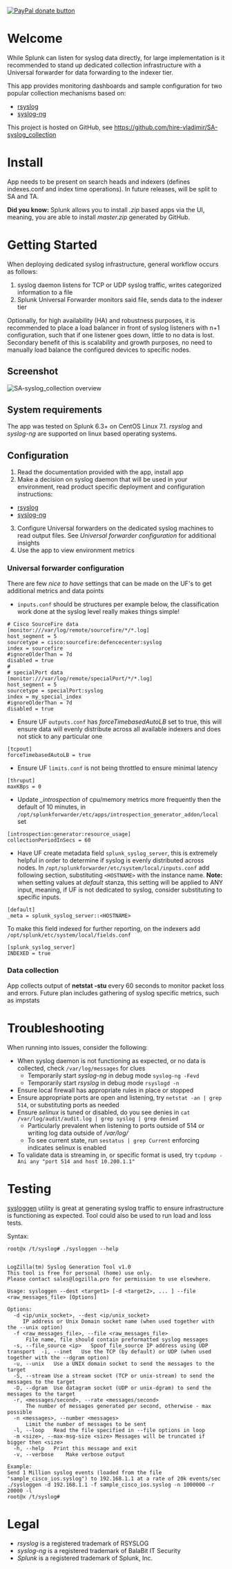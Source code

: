 [![PayPal donate button](https://img.shields.io/badge/paypal-donate-yellow.svg)](https://www.paypal.com/cgi-bin/webscr?cmd=_s-xclick&hosted_button_id=7HYTU6BWTGQPE "Donate once-off to this project using Paypal")

# Welcome
While Splunk can listen for syslog data directly, for large implementation is it recommended to stand up dedicated collection infrastructure with a Universal forwarder for data forwarding to the indexer tier.

This app provides monitoring dashboards and sample configuration for two popular collection mechanisms based on:

* [rsyslog](http://www.rsyslog.com/)
* [syslog-ng](https://www.balabit.com/network-security/syslog-ng)

This project is hosted on GitHub, see https://github.com/hire-vladimir/SA-syslog_collection

# Install
App needs to be present on search heads and indexers (defines indexes.conf and index time operations). In future releases, will be split to SA and TA.

**Did you know:** Splunk allows you to install *.zip* based apps via the UI, meaning, you are able to install *master.zip* generated by GitHub.

# Getting Started
When deploying dedicated syslog infrastructure, general workflow occurs as follows:

1. syslog daemon listens for TCP or UDP syslog traffic, writes categorized information to a file
2. Splunk Universal Forwarder monitors said file, sends data to the indexer tier

Optionally, for high availability (HA) and robustness purposes, it is recommended to place a load balancer in front of syslog listeners with n+1 configuration, such that if one listener goes down, little to no data is lost. Secondary benefit of this is scalability and growth purposes, no need to manually load balance the configured devices to specific nodes.

## Screenshot
![SA-syslog_collection overview](https://raw.githubusercontent.com/hire-vladimir/SA-syslog_collection/master/static/screenshot.png)

## System requirements
The app was tested on Splunk 6.3+ on CentOS Linux 7.1. *rsyslog* and *syslog-ng* are supported on linux based operating systems.

## Configuration
1. Read the documentation provided with the app, install app
2. Make a decision on syslog daemon that will be used in your environment, read product specific deployment and configuration instructions:
  * [rsyslog](https://github.com/hire-vladimir/SA-syslog_collection/blob/master/rsyslog.md)
  * [syslog-ng](https://github.com/hire-vladimir/SA-syslog_collection/blob/master/syslog-ng.md)
3. Configure Universal forwarders on the dedicated syslog machines to read output files. See *Universal forwarder configuration* for additional insights
4. Use the app to view environment metrics

### Universal forwarder configuration
There are few *nice to have* settings that can be made on the UF's to get additional metrics and data points

* `inputs.conf` should be structures per example below, the classification work done at the syslog level really makes things simple!
```
# Cisco SourceFire data
[monitor:///var/log/remote/sourcefire/*/*.log]
host_segment = 5
sourcetype = cisco:sourcefire:defencecenter:syslog
index = sourcefire
#ignoreOlderThan = 7d
disabled = true
#
# specialPort data
[monitor:///var/log/remote/specialPort/*/*.log]
host_segment = 5
sourcetype = specialPort:syslog
index = my_special_index
#ignoreOlderThan = 7d
disabled = true
```
* Ensure UF `outputs.conf` has *forceTimebasedAutoLB* set to true, this will ensure data will evenly distribute across all available indexers and does not stick to any particular one
```
[tcpout]
forceTimebasedAutoLB = true
```
* Ensure UF `limits.conf` is not being throttled to ensure minimal latency
```
[thruput]
maxKBps = 0
```
* Update *_introspection* of cpu/memory metrics more frequently then the default of 10 minutes, in `/opt/splunkforwarder/etc/apps/introspection_generator_addon/local` set
```
[introspection:generator:resource_usage]
collectionPeriodInSecs = 60
```
* Have UF create metadata field `splunk_syslog_server`, this is extremely helpful in order to determine if syslog is evenly distributed across nodes. In `/opt/splunkforwarder/etc/system/local/inputs.conf` add following section, substituting `<HOSTNAME>` with the instance name. **Note:** when setting values at *default* stanza, this setting will be applied to ANY input, meaning, if UF is not dedicated to syslog, consider substituting to specific inputs.
```
[default]
_meta = splunk_syslog_server::<HOSTNAME>
```
To make this field indexed for further reporting, on the indexers add `/opt/splunk/etc/system/local/fields.conf`
```
[splunk_syslog_server]
INDEXED = true
```

### Data collection
App collects output of **netstat -stu** every 60 seconds to monitor packet loss and errors. Future plan includes gathering of syslog specific metrics, such as impstats

# Troubleshooting
When running into issues, consider the following:
* When syslog daemon is not functioning as expected, or no data is collected, check `/var/log/messages` for clues
  * Temporarily start *syslog-ng* in debug mode `syslog-ng -Fevd`
  * Temporarily start *rsyslog* in debug mode `rsyslogd -n`
* Ensure local firewall has appropriate rules in place or stopped
* Ensure appropriate ports are open and listening, try `netstat -an | grep 514`, or substituting ports as needed
* Ensure *selinux* is tuned or disabled, do you see denies in `cat /var/log/audit/audit.log | grep syslog | grep denied`
  * Particularly prevalent when listening to ports outside of 514 or writing log data outside of */var/log/*
  * To see current state, run `sestatus | grep Current` enforcing indicates selinux is enabled
* To validate data is streaming in, or specific format is used, try `tcpdump -Ani any "port 514 and host 10.200.1.1"`

# Testing
[sysloggen](https://subversion.assembla.com/svn/logzilla/scripts/contrib/sysloggen/) utility is great at generating syslog traffic to ensure infrastructure is functioning as expected. Tool could also be used to run load and loss tests.

Syntax:
```
root@x /t/syslog# ./sysloggen --help


LogZilla(tm) Syslog Generation Tool v1.0
This tool is free for personal (home) use only.
Please contact sales@logzilla.pro for permission to use elsewhere.

Usage: sysloggen --dest <target1> [-d <target2>, ... ] --file <raw_messages_file> [Options]

Options:
  -d <ip/unix_socket>, --dest <ip/unix_socket>
     IP address or Unix Domain socket name (when used together with the --unix option)
  -f <raw_messages_file>, --file <raw_messages_file>
      File name, file should contain preformatted syslog messages
  -s, --file_source <ip>   Spoof file_source IP address using UDP transport  -i, --inet   Use the TCP (by default) or UDP (when used together with the --dgram option)
  -u, --unix   Use a UNIX domain socket to send the messages to the target
  -S, --stream Use a stream socket (TCP or unix-stream) to send the messages to the target
  -D, --dgram  Use datagram socket (UDP or unix-dgram) to send the messages to the target
  -r, <messages/second>, --rate <messages/second>
      The number of messages generated per second, otherwise - max possible
  -n <messages>, --number <messages>
      Limit the number of messages to be sent
  -l, --loop   Read the file specified in --file options in loop
  -m <size>, --max-msg-size <size> Messages will be truncated if bigger then <size>
  -h, --help   Print this message and exit
  -v, --verbose    Make verbose output

Example:
Send 1 Million syslog events (loaded from the file "sample_cisco_ios.syslog") to 192.168.1.1 at a rate of 20k events/sec
./sysloggen -d 192.168.1.1 -f sample_cisco_ios.syslog -n 1000000 -r 20000 -l
root@x /t/syslog#
```

# Legal
* *rsyslog* is a registered trademark of RSYSLOG
* *syslog-ng* is a registered trademark of BalaBit IT Security
* *Splunk* is a registered trademark of Splunk, Inc.
